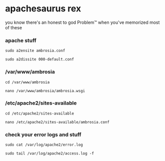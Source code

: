 # apachesaurus rex

you know there's an honest to god Problem™ when you've memorized most of these


### apache stuff

```
sudo a2ensite ambrosia.conf
```

```
sudo a2dissite 000-default.conf
```

### /var/www/ambrosia

```
cd /var/www/ambrosia
```

```
nano /var/www/ambrosia/ambrosia.wsgi
```

### /etc/apache2/sites-available

```
cd /etc/apache2/sites-available
```

```
nano /etc/apache2/sites-available/ambrosia.conf
```

### check your error logs and stuff

```
sudo cat /var/log/apache2/error.log
```

```
sudo tail /var/log/apache2/access.log -f
```
